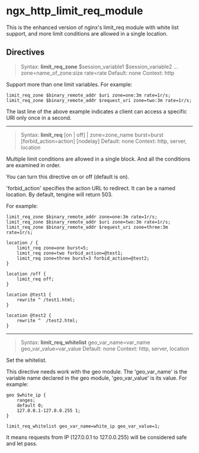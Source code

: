 # ngx_http_limit_req_module

This is the enhanced version of nginx's limit_req module with white list support, and more limit conditions are allowed in a single location.

## Directives


> Syntax: **limit_req_zone** $session_variable1 $session_variable2 ... zone=name_of_zone:size rate=rate
> Default: none
> Context: http

Support more than one limit variables. For example:

```
limit_req_zone $binary_remote_addr $uri zone=one:3m rate=1r/s;
limit_req_zone $binary_remote_addr $request_uri zone=two:3m rate=1r/s;
```

The last line of the above example indicates a client can access a specific URI only once in a second.

---

> Syntax: **limit_req** [on | off] | zone=zone_name burst=burst [forbid_action=action] [nodelay]
> Default: none
> Context: http, server, location

Multiple limit conditions are allowed in a single block. And all the conditions are examined in order.

You can turn this directive on or off (default is on).<p/>
'forbid_action' specifies the action URL to redirect. It can be a named location. By default, tengine will return 503.

For example:

```
limit_req_zone $binary_remote_addr zone=one:3m rate=1r/s;
limit_req_zone $binary_remote_addr $uri zone=two:3m rate=1r/s;
limit_req_zone $binary_remote_addr $request_uri zone=three:3m rate=1r/s;

location / {
    limit_req zone=one burst=5;
    limit_req zone=two forbid_action=@test1;
    limit_req zone=three burst=3 forbid_action=@test2;
}

location /off {
    limit_req off;
}

location @test1 {
    rewrite ^ /test1.html;
}

location @test2 {
    rewrite ^  /test2.html;
}
```

---

> Syntax: **limit_req_whitelist** geo_var_name=var_name geo_var_value=var_value
> Default: none
> Context: http, server, location

Set the whitelist.

This directive needs work with the geo module. The 'geo_var_name' is the variable name declared in the geo module, 'geo_var_value' is its value. For example: 

```
geo $white_ip {
    ranges;
    default 0;
    127.0.0.1-127.0.0.255 1;
}

limit_req_whitelist geo_var_name=white_ip geo_var_value=1;
```

It means requests from IP (127.0.0.1 to 127.0.0.255) will be considered safe and let pass.
